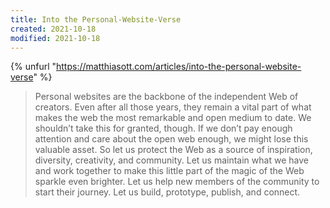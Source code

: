 ```yaml
---
title: Into the Personal-Website-Verse
created: 2021-10-18
modified: 2021-10-18
---
```


{% unfurl "https://matthiasott.com/articles/into-the-personal-website-verse" %}

> Personal websites are the backbone of the independent Web of creators. Even after all those years, they remain a vital part of what makes the web the most remarkable and open medium to date. We shouldn’t take this for granted, though. If we don’t pay enough attention and care about the open web enough, we might lose this valuable asset. So let us protect the Web as a source of inspiration, diversity, creativity, and community. Let us maintain what we have and work together to make this little part of the magic of the Web sparkle even brighter. Let us help new members of the community to start their journey. Let us build, prototype, publish, and connect.